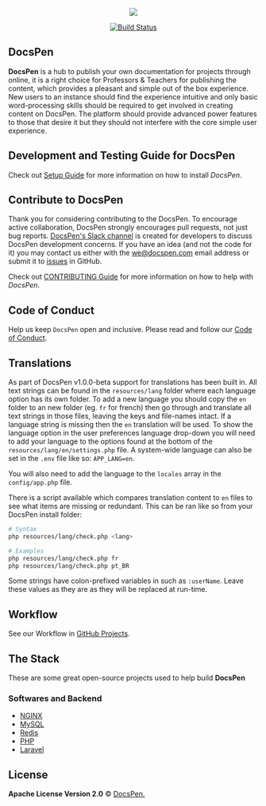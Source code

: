 <p align="center"><a href="https://docspen.ga" target="_blank"><img src="https://i1.wp.com/cdn.jsdelivr.net/npm/docspen-static@1.0.0-common/imgs/propic.png?h=150&quality=50"></a></p>

<p align="center">
<a href="https://travis-ci.org/DocsPen/DocsPen"><img src="https://travis-ci.org/DocsPen/DocsPen.svg" alt="Build Status"></a>
</p>

## DocsPen

**DocsPen** is a hub to publish your own documentation for projects through online, it is a right choice for Professors & Teachers for publishing the content, which provides a pleasant and simple out of the box experience. New users to an instance should find the experience intuitive and only basic word-processing skills should be required to get involved in creating content on DocsPen. The platform should provide advanced power features to those that desire it but they should not interfere with the core simple user experience.

## Development and Testing Guide for DocsPen

Check out [Setup Guide](docs/ServerSetup.md) for more information on how to install _DocsPen_.

## Contribute to DocsPen

Thank you for considering contributing to the DocsPen. To encourage active collaboration, DocsPen strongly encourages pull requests, not just bug reports. [DocsPen's Slack channel](https://docspen-slack.herokuapp.com) is created for developers to discuss DocsPen development concerns. If you have an idea (and not the code for it) you may contact us either with the we@docspen.com email address or submit it to [issues](https://github.com/DocsPen/DocsPen/issues/new) in GitHub.

Check out [CONTRIBUTING Guide](CONTRIBUTING.md) for more information on how to help with _DocsPen_.

## Code of Conduct

Help us keep `DocsPen` open and inclusive. Please read and follow our [Code of Conduct](https://github.com/DocsPen/DocsPen/blob/master/CODE_OF_CONDUCT.md).

## Translations

As part of DocsPen v1.0.0-beta support for translations has been built in. All text strings can be found in the `resources/lang` folder where each language option has its own folder. To add a new language you should copy the `en` folder to an new folder (eg. `fr` for french) then go through and translate all text strings in those files, leaving the keys and file-names intact. If a language string is missing then the `en` translation will be used. To show the language option in the user preferences language drop-down you will need to add your language to the options found at the bottom of the `resources/lang/en/settings.php` file. A system-wide language can also be set in the `.env` file like so: `APP_LANG=en`.

You will also need to add the language to the `locales` array in the `config/app.php` file.

There is a script available which compares translation content to `en` files to see what items are missing or redundant. This can be ran like so from your DocsPen install folder:

```bash
# Syntax
php resources/lang/check.php <lang>

# Examples
php resources/lang/check.php fr
php resources/lang/check.php pt_BR
```

Some strings have colon-prefixed variables in such as `:userName`. Leave these values as they are as they will be replaced at run-time.

## Workflow

See our Workflow in [GitHub Projects](http://bit.ly/dpworkflow).

## The Stack

These are some great open-source projects used to help build **DocsPen**

### Softwares and Backend
* [NGINX](https://nginx.org)
* [MySQL](https://mysql.com)
* [Redis](https://redis.io)
* [PHP](https://php.net)
* [Laravel](https://laravel.com/)

## License
**Apache License Version 2.0** © [DocsPen.](https://docspen.com)

